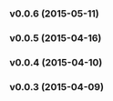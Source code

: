 <a name="v0.0.6"></a>
### v0.0.6 (2015-05-11)

<a name="v0.0.5"></a>
### v0.0.5 (2015-04-16)

<a name="v0.0.4"></a>
### v0.0.4 (2015-04-10)

<a name="v0.0.3"></a>
### v0.0.3 (2015-04-09)

